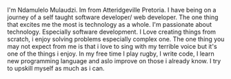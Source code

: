 I'm Ndamulelo Mulaudzi. Im from Atteridgeville Pretoria. I have being on a journey of a self taught software developer/ web developer.  The one thing that excites me the most is technology as a whole. I'm passionate about technology. Especially software development. I Love creating things from scratch, i enjoy solving problems especially complex one. The one thing you may not expect from me is that i love to sing with my terrible voice but it's one of the things i enjoy. In my free time I play rugby, I write code, I learn new programming language and aslo improve on those i already know. I try to upskill myself as much as i can.
